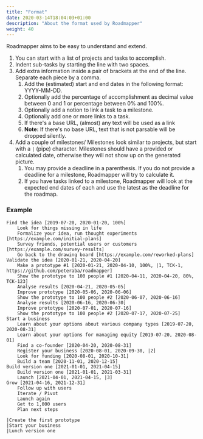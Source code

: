 ```yaml
---
title: "Format"
date: 2020-03-14T18:04:03+01:00
description: "About the format used by Roadmapper"
weight: 40
---
```


Roadmapper aims to be easy to understand and extend.

1. You can start with a list of projects and tasks to accomplish.
1. Indent sub-tasks by starting the line with two spaces.
1. Add extra information inside a pair of brackets at the end of the line. Separate each piece by a comma.
    1. Add the (estimated) start and end dates in the following format: YYYY-MM-DD.
    1. Optionally add the percentage of accomplishment as decimal value between 0 and 1 or percentage between 0% and 100%.
    1. Optionally add a notion to link a task to a milestone.
    1. Optionally add one or more links to a task.
    1. If there's a base URL, (almost) any text will be used as a link
    1. **Note:** If there's no base URL, text that is not parsable will be dropped silently.
1. Add a couple of milestones/ Milestones look similar to projects, but start with a `|` (pipe) character. Milestones should have a provided or calculated date, otherwise they will not show up on the generated picture.
    1. You may provide a deadline in a parenthesis. If you do not provide a deadline for a milestone, Roadmapper will try to calculate it.
    1. If you have tasks linked to a milestone, Roadmapper will look at the expected end dates of each and use the latest as the deadline for the roadmap.

### Example

```none
Find the idea [2019-07-20, 2020-01-20, 100%]
    Look for things missing in life
    Formalize your idea, run thought experiments [https://example.com/initial-plans]
    Survey friends, potential users or customers [https://example.com/survey-results]
    Go back to the drawing board [https://example.com/reworked-plans]
Validate the idea [2020-01-21, 2020-04-20]
    Make a prototype #1 [2020-01-21, 2020-04-10, 100%, |1, TCK-1, https://github.com/peteraba/roadmapper]
    Show the prototype to 100 people #1 [2020-04-11, 2020-04-20, 80%, TCK-123]
    Analyse results [2020-04-21, 2020-05-05]
    Improve prototype [2020-05-06, 2020-06-06]
    Show the prototype to 100 people #2 [2020-06-07, 2020-06-16]
    Analyse results [2020-06-16, 2020-06-30]
    Improve prototype [2020-07-01, 2020-07-16]
    Show the prototype to 100 people #2 [2020-07-17, 2020-07-25]
Start a business
    Learn about your options about various company types [2019-07-20, 2020-08-31]
    Learn about your options for managing equity [2019-07-20, 2020-08-01]
    Find a co-founder [2020-04-20, 2020-08-31]
    Register your business [2020-08-01, 2020-09-30, |2]
    Look for funding [2020-08-01, 2020-10-31]
    Build a team [2020-11-01, 2020-12-15]
Build version one [2021-01-01, 2021-04-15]
    Build version one [2021-01-01, 2021-03-31]
    Launch [2021-04-01, 2021-04-15, |3]
Grow [2021-04-16, 2021-12-31]
    Follow up with users
    Iterate / Pivot
    Launch again
    Get to 1,000 users
    Plan next steps

|Create the first prototype
|Start your business
|Lunch version one
```
